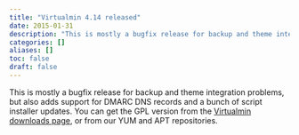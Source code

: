 ```yaml
---
title: "Virtualmin 4.14 released"
date: 2015-01-31
description: "This is mostly a bugfix release for backup and theme integration problems, but also adds support..."
categories: []
aliases: []
toc: false
draft: false
---
```

This is mostly a bugfix release for backup and theme integration problems, but also adds support for DMARC DNS records and a bunch of script installer updates. You can get the GPL version from the [Virtualmin downloads page][1], or from our YUM and APT repositories.

  [1]: vdownload.html
